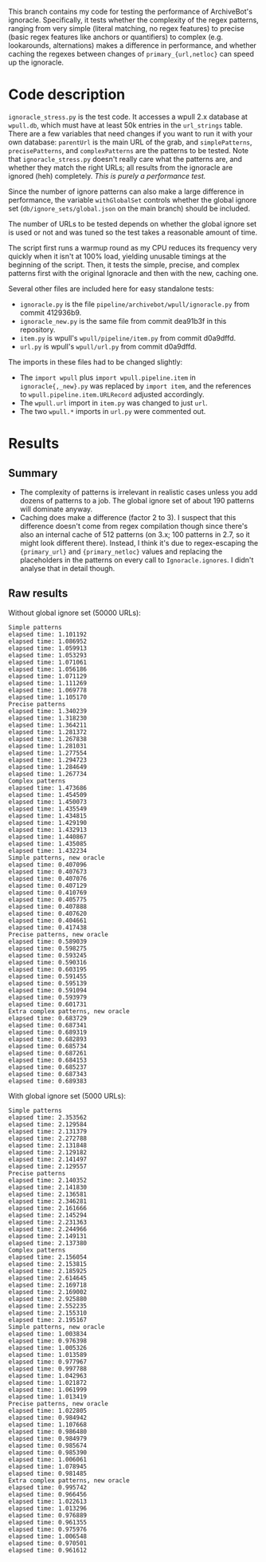 This branch contains my code for testing the performance of ArchiveBot's ignoracle. Specifically, it tests whether the complexity of the regex patterns, ranging from very simple (literal matching, no regex features) to precise (basic regex features like anchors or quantifiers) to complex (e.g. lookarounds, alternations) makes a difference in performance, and whether caching the regexes between changes of `primary_{url,netloc}` can speed up the ignoracle.

# Code description
`ignoracle_stress.py` is the test code. It accesses a wpull 2.x database at `wpull.db`, which must have at least 50k entries in the `url_strings` table. There are a few variables that need changes if you want to run it with your own database: `parentUrl` is the main URL of the grab, and `simplePatterns`, `precisePatterns`, and `complexPatterns` are the patterns to be tested. Note that `ignoracle_stress.py` doesn't really care what the patterns are, and whether they match the right URLs; all results from the ignoracle are ignored (heh) completely. *This is purely a performance test.*

Since the number of ignore patterns can also make a large difference in performance, the variable `withGlobalSet` controls whether the global ignore set (`db/ignore_sets/global.json` on the main branch) should be included.

The number of URLs to be tested depends on whether the global ignore set is used or not and was tuned so the test takes a reasonable amount of time.

The script first runs a warmup round as my CPU reduces its frequency very quickly when it isn't at 100% load, yielding unusable timings at the beginning of the script. Then, it tests the simple, precise, and complex patterns first with the original Ignoracle and then with the new, caching one.

Several other files are included here for easy standalone tests:
* `ignoracle.py` is the file `pipeline/archivebot/wpull/ignoracle.py` from commit 412936b9.
* `ignoracle_new.py` is the same file from commit dea91b3f in this repository.
* `item.py` is wpull's `wpull/pipeline/item.py` from commit d0a9dffd.
* `url.py` is wpull's `wpull/url.py` from commit d0a9dffd.

The imports in these files had to be changed slightly:
* The `import wpull` plus `import wpull.pipeline.item` in `ignoracle{,_new}.py` was replaced by `import item`, and the references to `wpull.pipeline.item.URLRecord` adjusted accordingly.
* The `wpull.url` import in `item.py` was changed to just `url`.
* The two `wpull.*` imports in `url.py` were commented out.

# Results
## Summary
* The complexity of patterns is irrelevant in realistic cases unless you add dozens of patterns to a job. The global ignore set of about 190 patterns will dominate anyway.
* Caching does make a difference (factor 2 to 3). I suspect that this difference doesn't come from regex compilation though since there's also an internal cache of 512 patterns (on 3.x; 100 patterns in 2.7, so it might look different there). Instead, I think it's due to regex-escaping the `{primary_url}` and `{primary_netloc}` values and replacing the placeholders in the patterns on every call to `Ignoracle.ignores`. I didn't analyse that in detail though.

## Raw results
Without global ignore set (50000 URLs):
```
Simple patterns
elapsed time: 1.101192
elapsed time: 1.086952
elapsed time: 1.059913
elapsed time: 1.053293
elapsed time: 1.071061
elapsed time: 1.056186
elapsed time: 1.071129
elapsed time: 1.111269
elapsed time: 1.069778
elapsed time: 1.105170
Precise patterns
elapsed time: 1.340239
elapsed time: 1.318230
elapsed time: 1.364211
elapsed time: 1.281372
elapsed time: 1.267838
elapsed time: 1.281031
elapsed time: 1.277554
elapsed time: 1.294723
elapsed time: 1.284649
elapsed time: 1.267734
Complex patterns
elapsed time: 1.473686
elapsed time: 1.454509
elapsed time: 1.450073
elapsed time: 1.435549
elapsed time: 1.434815
elapsed time: 1.429190
elapsed time: 1.432913
elapsed time: 1.440867
elapsed time: 1.435085
elapsed time: 1.432234
Simple patterns, new oracle
elapsed time: 0.407096
elapsed time: 0.407673
elapsed time: 0.407076
elapsed time: 0.407129
elapsed time: 0.410769
elapsed time: 0.405775
elapsed time: 0.407888
elapsed time: 0.407620
elapsed time: 0.404661
elapsed time: 0.417438
Precise patterns, new oracle
elapsed time: 0.589039
elapsed time: 0.598275
elapsed time: 0.593245
elapsed time: 0.590316
elapsed time: 0.603195
elapsed time: 0.591455
elapsed time: 0.595139
elapsed time: 0.591094
elapsed time: 0.593979
elapsed time: 0.601731
Extra complex patterns, new oracle
elapsed time: 0.683729
elapsed time: 0.687341
elapsed time: 0.689319
elapsed time: 0.682893
elapsed time: 0.685734
elapsed time: 0.687261
elapsed time: 0.684153
elapsed time: 0.685237
elapsed time: 0.687343
elapsed time: 0.689383
```

With global ignore set (5000 URLs):
```
Simple patterns
elapsed time: 2.353562
elapsed time: 2.129584
elapsed time: 2.131379
elapsed time: 2.272788
elapsed time: 2.131848
elapsed time: 2.129182
elapsed time: 2.141497
elapsed time: 2.129557
Precise patterns
elapsed time: 2.140352
elapsed time: 2.141830
elapsed time: 2.136581
elapsed time: 2.346281
elapsed time: 2.161666
elapsed time: 2.145294
elapsed time: 2.231363
elapsed time: 2.244966
elapsed time: 2.149131
elapsed time: 2.137380
Complex patterns
elapsed time: 2.156054
elapsed time: 2.153815
elapsed time: 2.185925
elapsed time: 2.614645
elapsed time: 2.169718
elapsed time: 2.169002
elapsed time: 2.925880
elapsed time: 2.552235
elapsed time: 2.155310
elapsed time: 2.195167
Simple patterns, new oracle
elapsed time: 1.003834
elapsed time: 0.976398
elapsed time: 1.005326
elapsed time: 1.013589
elapsed time: 0.977967
elapsed time: 0.997788
elapsed time: 1.042963
elapsed time: 1.021872
elapsed time: 1.061999
elapsed time: 1.013419
Precise patterns, new oracle
elapsed time: 1.022805
elapsed time: 0.984942
elapsed time: 1.107668
elapsed time: 0.986480
elapsed time: 0.984979
elapsed time: 0.985674
elapsed time: 0.985390
elapsed time: 1.006061
elapsed time: 1.078945
elapsed time: 0.981485
Extra complex patterns, new oracle
elapsed time: 0.995742
elapsed time: 0.966456
elapsed time: 1.022613
elapsed time: 1.013296
elapsed time: 0.976889
elapsed time: 0.961355
elapsed time: 0.975976
elapsed time: 1.006548
elapsed time: 0.970501
elapsed time: 0.961612
```
